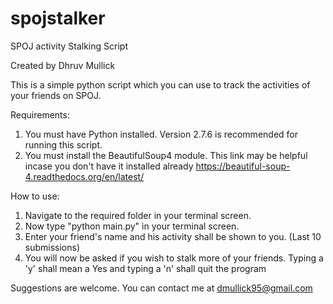 # spojstalker
SPOJ activity Stalking Script

Created by Dhruv Mullick

This is a simple python script which you can use to track the activities of your friends on SPOJ. 

Requirements: 
1. You must have Python installed. Version 2.7.6 is recommended for running this script. 
2. You must install the BeautifulSoup4 module. This link may be helpful incase you don't have it installed already https://beautiful-soup-4.readthedocs.org/en/latest/ 

How to use: 
1. Navigate to the required folder in your terminal screen. 
2. Now type "python main.py" in your terminal screen. 
3. Enter your friend's name and his activity shall be shown to you. (Last 10 submissions)
4. You will now be asked if you wish to stalk more of your friends. Typing a 'y' shall mean a Yes and typing a 'n' shall quit the program


Suggestions are welcome. You can contact me at dmullick95@gmail.com
